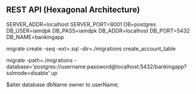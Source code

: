 ## REST API (Hexagonal Architecture) 

<!-- main.go -->
SERVER_ADDR=localhost SERVER_PORT=8001 DB=postgres DB_USER=iamdpk DB_PASS=iamdpk DB_ADDR=localhost DB_PORT=5432 DB_NAME=bankingapp 

<!-- creating migration tool -->
migrate create -seq -ext=.sql -dir=./migrations create_account_table  

<!-- execute migration -->
migrate -path=./migrations -database='postgres://username:password@localhost:5432/bankingapp?sslmode=disable' up


<!-- issues -->
<!-- 1.error: pq: permission denied for schema  -->
$alter database dbName owner to userName;
